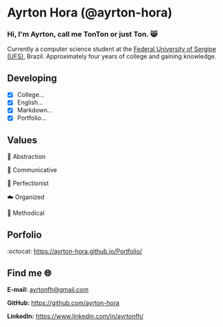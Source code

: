 # Ayrton Hora (@ayrton-hora)

### Hi, I'm Ayrton, call me TonTon or just Ton. 😸

Currently a computer science student at the [Federal University of Sergipe (UFS)](https://www.ufs.br/), Brazil. Approximately four years of college and gaining knowledge.

## Developing
- [X] College...
- [X] English...
- [X] Markdown...
- [X] Portfolio...

## Values 
🍂 Abstraction

💬 Communicative

📓 Perfectionist

☁️ Organized

📌 Methodical


## Porfolio 
:octocat: https://ayrton-hora.github.io/Portfolio/

## Find me :globe_with_meridians:
**E-mail:** ayrtonfh@gmail.com

**GitHub:** https://github.com/ayrton-hora

**LinkedIn:** https://www.linkedin.com/in/ayrtonfh/

<!---
ayrton-hora/ayrton-hora is a ✨ special ✨ repository because its `README.md` (this file) appears on your GitHub profile.
You can click the Preview link to take a look at your changes.
--->
